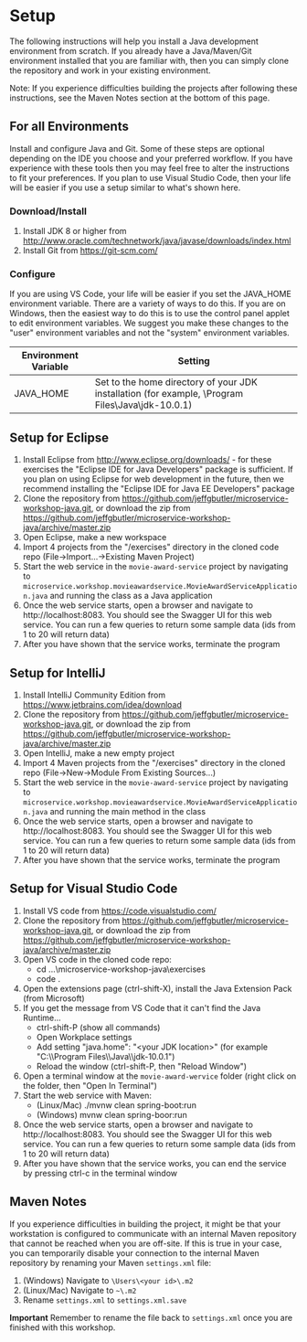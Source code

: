 # Setup

The following instructions will help you install a Java development environment from scratch. If you already have a Java/Maven/Git environment installed that you are familiar with, then you can simply clone the repository and work in your existing environment.

Note: If you experience difficulties building the projects after following these instructions, see the Maven Notes section at the bottom of this page.

## For all Environments
Install and configure Java and Git. Some of these steps are optional depending on the IDE you choose and your preferred workflow. If you have experience with these tools then you may feel free to alter the instructions to fit your preferences. If you plan to use Visual Studio Code, then your life will be easier if you use a setup similar to what's shown here.

### Download/Install 
1. Install JDK 8 or higher from http://www.oracle.com/technetwork/java/javase/downloads/index.html
1. Install Git from https://git-scm.com/

### Configure
If you are using VS Code, your life will be easier if you set the JAVA_HOME environment variable. There are a variety of ways to do this. If you are on Windows, then the easiest way to do this is to use the control panel applet to edit environment variables. We suggest you make these changes to the "user" environment variables and not the "system" environment variables.

| Environment Variable | Setting |
|----------------------|---------|
| JAVA_HOME| Set to the home directory of your JDK installation (for example, \Program Files\Java\jdk-10.0.1) |

## Setup for Eclipse
1. Install Eclipse from http://www.eclipse.org/downloads/ - for these exercises the "Eclipse IDE for Java Developers" package is sufficient. If you plan on using Eclipse for web development in the future, then we recommend installing the "Eclipse IDE for Java EE Developers" package
1. Clone the repository from https://github.com/jeffgbutler/microservice-workshop-java.git, or download the zip from https://github.com/jeffgbutler/microservice-workshop-java/archive/master.zip
1. Open Eclipse, make a new workspace
1. Import 4 projects from the "/exercises" directory in the cloned code repo (File->Import...->Existing Maven Project)
1. Start the web service in the `movie-award-service` project by navigating to `microservice.workshop.movieawardservice.MovieAwardServiceApplication.java` and running the class as a Java application
1. Once the web service starts, open a browser and navigate to http://localhost:8083. You should see the Swagger UI for this web service. You can run a few queries to return some sample data (ids from 1 to 20 will return data)
1. After you have shown that the service works, terminate the program
 
## Setup for IntelliJ
1. Install IntelliJ Community Edition from https://www.jetbrains.com/idea/download
1. Clone the repository from https://github.com/jeffgbutler/microservice-workshop-java.git, or download the zip from https://github.com/jeffgbutler/microservice-workshop-java/archive/master.zip
1. Open IntelliJ, make a new empty project
1. Import 4 Maven projects from the "/exercises" directory in the cloned repo (File->New->Module From Existing Sources...)
1. Start the web service in the `movie-award-service` project by navigating to `microservice.workshop.movieawardservice.MovieAwardServiceApplication.java` and running the main method in the class
1. Once the web service starts, open a browser and navigate to http://localhost:8083. You should see the Swagger UI for this web service. You can run a few queries to return some sample data (ids from 1 to 20 will return data)
1. After you have shown that the service works, terminate the program

## Setup for Visual Studio Code
1. Install VS code from https://code.visualstudio.com/
1. Clone the repository from https://github.com/jeffgbutler/microservice-workshop-java.git, or download the zip from https://github.com/jeffgbutler/microservice-workshop-java/archive/master.zip
1. Open VS code in the cloned code repo:
   - cd ...\microservice-workshop-java\exercises
   - code .
1. Open the extensions page (ctrl-shift-X), install the Java Extension Pack (from Microsoft)
1. If you get the message from VS Code that it can't find the Java Runtime...
   - ctrl-shift-P (show all commands)
   - Open Workplace settings
   - Add setting "java.home": "\<your JDK location\>" (for example "C:\\\\Program Files\\\\Java\\\\jdk-10.0.1")
   - Reload the window (ctrl-shift-P, then "Reload Window")
1. Open a terminal window at the `movie-award-wervice` folder (right click on the folder, then "Open In Terminal")
1. Start the web service with Maven:
    - (Linux/Mac) ./mvnw clean spring-boot:run
    - (Windows) mvnw clean spring-boor:run
1. Once the web service starts, open a browser and navigate to http://localhost:8083. You should see the Swagger UI for this web service. You can run a few queries to return some sample data (ids from 1 to 20 will return data)
1. After you have shown that the service works, you can end the service by pressing ctrl-c in the terminal window

## Maven Notes
If you experience difficulties in building the project, it might be that your workstation is configured to communicate with an internal Maven repository that cannot be reached when you are off-site. If this is true in your case, you can temporarily disable your connection to the internal Maven repository by renaming your Maven `settings.xml` file:

1. (Windows) Navigate to `\Users\<your id>\.m2`
2. (Linux/Mac) Navigate to `~\.m2`
3. Rename `settings.xml` to `settings.xml.save`

**Important** Remember to rename the file back to `settings.xml` once you are finished with this workshop. 
